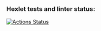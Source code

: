 ### Hexlet tests and linter status:
[![Actions Status](https://github.com/anagranfd/frontend-project-46/workflows/hexlet-check/badge.svg)](https://github.com/anagranfd/frontend-project-46/actions)